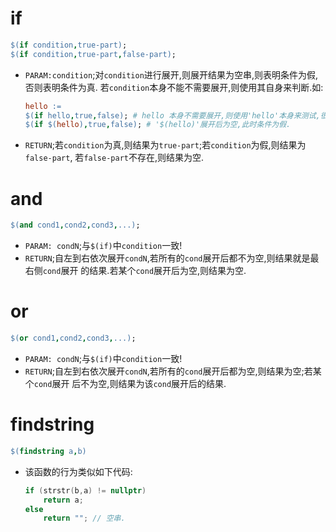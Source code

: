 ---
---

# if

```makefile
$(if condition,true-part);
$(if condition,true-part,false-part);
```

*   `PARAM:condition`;对`condition`进行展开,则展开结果为空串,则表明条件为假,否则表明条件为真.
    若`condition`本身不能不需要展开,则使用其自身来判断.如:
    
    ```makefile
    hello := 
    $(if hello,true,false); # hello 本身不需要展开,则使用'hello'本身来测试,很显然此时条件为真.
    $(if $(hello),true,false); # '$(hello)'展开后为空,此时条件为假.
    ```
*   `RETURN`;若`condition`为真,则结果为`true-part`;若`condition`为假,则结果为`false-part`,
    若`false-part`不存在,则结果为空.

# and

```makefile
$(and cond1,cond2,cond3,...);
```

*   `PARAM: condN`;与`$(if)`中`condition`一致!
*   `RETURN`;自左到右依次展开`condN`,若所有的`cond`展开后都不为空,则结果就是最右侧`cond`展开
    的结果.若某个`cond`展开后为空,则结果为空.

# or

```makefile
$(or cond1,cond2,cond3,...);
```

*   `PARAM: condN`;与`$(if)`中`condition`一致!
*   `RETURN`;自左到右依次展开`condN`,若所有的`cond`展开后都为空,则结果为空;若某个`cond`展开
    后不为空,则结果为该`cond`展开后的结果.

    
# findstring

```makefile
$(findstring a,b)
```

*   该函数的行为类似如下代码:
    
    ```c++
    if (strstr(b,a) != nullptr)
        return a;
    else
        return ""; // 空串.
    ```

